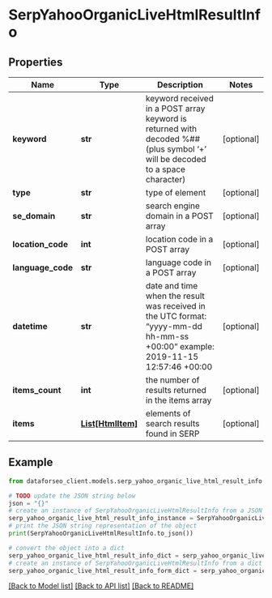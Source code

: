 # SerpYahooOrganicLiveHtmlResultInfo


## Properties

Name | Type | Description | Notes
------------ | ------------- | ------------- | -------------
**keyword** | **str** | keyword received in a POST array keyword is returned with decoded %## (plus symbol ‘+’ will be decoded to a space character) | [optional] 
**type** | **str** | type of element | [optional] 
**se_domain** | **str** | search engine domain in a POST array | [optional] 
**location_code** | **int** | location code in a POST array | [optional] 
**language_code** | **str** | language code in a POST array | [optional] 
**datetime** | **str** | date and time when the result was received in the UTC format: “yyyy-mm-dd hh-mm-ss +00:00” example: 2019-11-15 12:57:46 +00:00 | [optional] 
**items_count** | **int** | the number of results returned in the items array | [optional] 
**items** | [**List[HtmlItem]**](HtmlItem.md) | elements of search results found in SERP | [optional] 

## Example

```python
from dataforseo_client.models.serp_yahoo_organic_live_html_result_info import SerpYahooOrganicLiveHtmlResultInfo

# TODO update the JSON string below
json = "{}"
# create an instance of SerpYahooOrganicLiveHtmlResultInfo from a JSON string
serp_yahoo_organic_live_html_result_info_instance = SerpYahooOrganicLiveHtmlResultInfo.from_json(json)
# print the JSON string representation of the object
print(SerpYahooOrganicLiveHtmlResultInfo.to_json())

# convert the object into a dict
serp_yahoo_organic_live_html_result_info_dict = serp_yahoo_organic_live_html_result_info_instance.to_dict()
# create an instance of SerpYahooOrganicLiveHtmlResultInfo from a dict
serp_yahoo_organic_live_html_result_info_form_dict = serp_yahoo_organic_live_html_result_info.from_dict(serp_yahoo_organic_live_html_result_info_dict)
```
[[Back to Model list]](../README.md#documentation-for-models) [[Back to API list]](../README.md#documentation-for-api-endpoints) [[Back to README]](../README.md)


